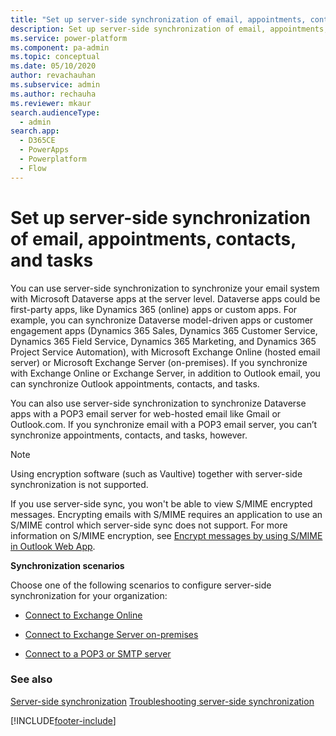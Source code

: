 ```yaml
---
title: "Set up server-side synchronization of email, appointments, contacts, and tasks  | MicrosoftDocs"
description: Set up server-side synchronization of email, appointments, contacts, and tasks
ms.service: power-platform
ms.component: pa-admin
ms.topic: conceptual
ms.date: 05/10/2020
author: revachauhan
ms.subservice: admin
ms.author: rechauha
ms.reviewer: mkaur
search.audienceType: 
  - admin
search.app:
  - D365CE
  - PowerApps
  - Powerplatform
  - Flow
---
```

# Set up server-side synchronization of email, appointments, contacts, and tasks

You can use server-side synchronization to synchronize your email system with Microsoft Dataverse apps at the server level. Dataverse apps could be first-party apps, like Dynamics 365 (online) apps or custom apps. For example, you can synchronize Dataverse model-driven apps or customer engagement apps (Dynamics 365 Sales, Dynamics 365 Customer Service, Dynamics 365 Field Service, Dynamics 365 Marketing, and Dynamics 365 Project Service Automation), with Microsoft Exchange Online (hosted email server) or Microsoft Exchange Server (on-premises). If you synchronize with Exchange Online or Exchange Server, in addition to Outlook email, you can synchronize Outlook appointments, contacts, and tasks.
  
You can also use server-side synchronization to synchronize Dataverse apps with a POP3 email server for web-hosted email like Gmail or Outlook.com. If you synchronize email with a POP3 email server, you can’t synchronize appointments, contacts, and tasks, however.
  
> [!NOTE]
> Using encryption software (such as Vaultive) together with server-side synchronization is not supported.
> 
> If you use server-side sync, you won't be able to view S/MIME encrypted messages. Encrypting emails with S/MIME requires an application to use an S/MIME control which server-side sync does not support. For more information on S/MIME encryption, see [Encrypt messages by using S/MIME in Outlook Web App](https://support.office.com/article/Encrypt-messages-by-using-S-MIME-in-Outlook-Web-App-2E57E4BD-4CC2-4531-9A39-426E7C873E26). 
  
 **Synchronization scenarios**  
  
Choose one of the following scenarios to configure server-side synchronization for your organization:
  
- [Connect to Exchange Online](connect-exchange-online.md)  
  
- [Connect to Exchange Server on-premises](connect-exchange-server-on-premises.md)  
  
- [Connect to a POP3 or SMTP server](../admin/connect-to-pop3-or-smtp-servers.md)

### See also  
[Server-side synchronization](../admin/server-side-synchronization.md) 
[Troubleshooting server-side synchronization](../admin/troubleshooting-monitoring-server-side-synchronization.md)   


[!INCLUDE[footer-include](../includes/footer-banner.md)]
